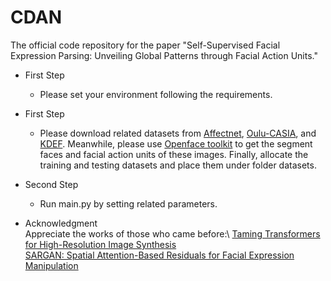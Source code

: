 # CDAN
The official code repository for the paper "Self-Supervised Facial Expression Parsing: Unveiling Global Patterns through Facial Action Units."


* First Step
  * Please set your environment following the requirements.


* First Step
  * Please download related datasets from [Affectnet](http://mohammadmahoor.com/affectnet/), [Oulu-CASIA](https://www.oulu.fi/en), and [KDEF](http://www.emotionlab.se/kdef/). Meanwhile, please use [Openface toolkit](https://github.com/TadasBaltrusaitis/OpenFace) to get the segment faces and facial action units of these images. Finally, allocate the training and testing datasets and place them under folder datasets.


* Second Step
  * Run main.py by setting related parameters.


* Acknowledgment \
 Appreciate the works of those who came before:\ 
 [Taming Transformers for High-Resolution Image Synthesis](https://arxiv.org/abs/2012.09841)\
 [SARGAN: Spatial Attention-Based Residuals for Facial Expression Manipulation](https://ieeexplore.ieee.org/abstract/document/10065495)
